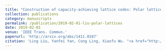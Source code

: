 ```yaml
---
title: "Construction of capacity-achieving lattice codes: Polar lattices"
collection: publications
category: manuscripts
permalink: /publication/2019-02-01-liu-polar-lattices
date: 2019-02-01
venue: 'IEEE Trans. Commun.'
paperurl: 'http://arxiv.org/abs/1411.0187'
citation: 'Ling Liu, Yanfei Yan, Cong Ling, Xiaofu Wu. "<a href="http://arxiv.org/abs/1411.0187">Construction of capacity-achieving lattice codes: Polar lattices</a>", <i>IEEE Trans. Commun.</i>, vol. 67, pp. 915-928, Feb. 2019.'
---
```

